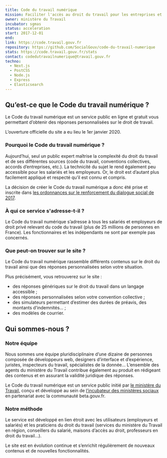 ```yaml
---
title: Code du travail numérique
mission: Faciliter l'accès au droit du travail pour les entreprises et les employés.
owner: ministère du Travail
incubator: sgmas
status: acceleration
start: 2017-12-01
end:
link: https://code.travail.gouv.fr
repository: https://github.com/SocialGouv/code-du-travail-numerique
stats: https://code.travail.gouv.fr/stats
contact: codedutravailnumerique@travail.gouv.fr
techno:
  - Next.js
  - PostCSS
  - Node.js
  - Express
  - Elasticsearch
---
```


## Qu’est-ce que le Code du travail numérique ?

Le Code du travail numérique est un service public en ligne et gratuit vous permettant d’obtenir des réponses personnalisées sur le droit de travail.

L’ouverture officielle du site a eu lieu le 1er janvier 2020.

### Pourquoi le Code du travail numérique ?

Aujourd’hui, seul un public expert maîtrise la complexité du droit du travail et de ses différentes sources (code du travail, conventions collectives, accords d’entreprises, etc.). La technicité du sujet le rend également peu accessible pour les salariés et les employeurs. Or, le droit est d’autant plus facilement appliqué et respecté qu’il est connu et compris.

La décision de créer le Code du travail numérique a donc été prise et inscrite dans [les ordonnances sur le renforcement du dialogue social de 2017](https://www.legifrance.gouv.fr/affichTexteArticle.do;jsessionid=F175675A5AF37BD5745391E7C64C2FAB.tplgfr41s_3?cidTexte=JORFTEXT000035607388&idArticle=LEGIARTI000036762196&dateTexte=20191129&categorieLien=id#LEGIARTI000036762196).

### À qui ce service s'adresse-t-il ?

Le Code du travail numérique s’adresse à tous les salariés et employeurs de droit privé relevant du code du travail (plus de 25 millions de personnes en France). Les fonctionnaires et les indépendants ne sont par exemple pas concernés.

### Que peut-on trouver sur le site ?

Le Code du travail numérique rassemble différents contenus sur le droit du travail ainsi que des réponses personnalisées selon votre situation.

Plus précisément, vous retrouverez sur le site :
- des réponses génériques sur le droit du travail dans un langage accessible ;
- des réponses personnalisées selon votre convention collective ;
- des simulateurs permettant d’estimer des durées de préavis, des montants d’indemnités… ;
- des modèles de courrier.

## Qui sommes-nous ?

### Notre équipe

Nous sommes une équipe pluridisciplinaire d’une dizaine de personnes composée de développeurs web, designers d’interface et d’expérience, juristes, inspecteurs du travail, spécialistes de la donnée… L’ensemble des agents du ministère du Travail contribue également au produit en rédigeant des contenus et en assurant la validité juridique des réponses.

Le Code du travail numérique est un service public initié par [le ministère du Travail](https://travail-emploi.gouv.fr/ministere/organisation/article/dgt-direction-generale-du-travail), conçu et développé au sein de [l’incubateur des ministères sociaux](https://incubateur.social.gouv.fr/) en partenariat avec la communauté beta.gouv.fr.

### Notre méthode

Le service est développé en lien étroit avec les utilisateurs (employeurs et salariés) et les praticiens du droit du travail (services du ministère du Travail en région, conseillers du salarié, maisons d’accès au droit, professeurs en droit du travail...).

Le site est en évolution continue et s’enrichit régulièrement de nouveaux contenus et de nouvelles fonctionnalités.
